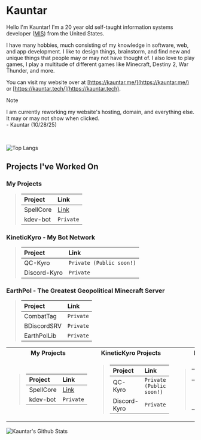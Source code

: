 # Kauntar

Hello I'm Kauntar! I'm a 20 year old self-taught information systems developer ([MIS](https://invedus.com/blog/management-information-systems-mis-specialist-job-description/)) from the United States.

I have many hobbies, much consisting of my knowledge in software, web, and app development. I like to design things, brainstorm, and find new and unique things that people may or may not have thought of. I also love to play games, I play a multitude of different games like Minecraft, Destiny 2, War Thunder, and more.

You can visit my website over at [https://kauntar.me/](https://kauntar.me/) or [https://kauntar.tech/](https://kauntar.tech).
> [!NOTE]
> I am currently reworking my website's hosting, domain, and everything else. It may or may not show when clicked. \
> \- Kauntar (10/28/25) 

<br/>

![Top Langs](https://github-readme-stats.vercel.app/api/top-langs/?username=kauntar&hide_progress=true&theme=midnight-purple)



## Projects I've Worked On
### My Projects
> |    Project    |      Link     |
> | :------------ | :------------ |
> | SpellCore | [Link](https://github.com/kauntar/SpellCore) |
> | kdev-bot | ```Private``` |

### KineticKyro - My Bot Network
> |    Project    |      Link     |
> | :------------ | :------------ |
> | QC-Kyro | ```Private (Public soon!)``` |
> | Discord-Kyro | ```Private``` |

### EarthPol - The Greatest Geopolitical Minecraft Server
> |    Project    |      Link     |
> | :------------ | :------------ |
> | CombatTag | ```Private``` |
> | BDiscordSRV | ```Private``` |
> | EarthPolLib | ```Private``` |


<table>
<tr>
<th>My Projects </th>
<th>KineticKyro Projects</th>
<th>EarthPol Projects</th>
</tr>
<tr><td>

> |    Project    |      Link     |
> | :------------ | :------------ |
> | SpellCore | [Link](https://github.com/kauntar/SpellCore) |
> | kdev-bot | ```Private``` |

</td><td>

> |    Project    |      Link     |
> | :------------ | :------------ |
> | QC-Kyro | ```Private (Public soon!)``` |
> | Discord-Kyro | ```Private``` |

</td><td>

> |    Project    |      Link     |
> | :------------ | :------------ |
> | CombatTag | ```Private``` |
> | BDiscordSRV | ```Private``` |
> | EarthPolLib | ```Private``` |

</td></tr> </table>

![Kauntar's Github Stats](https://github-readme-stats.vercel.app/api?username=kauntar&show_icons=true&rank_icon=github&theme=midnight-purple)